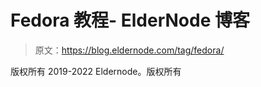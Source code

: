 # Fedora 教程- ElderNode 博客

> 原文：<https://blog.eldernode.com/tag/fedora/>

版权所有 2019-2022 Eldernode。版权所有